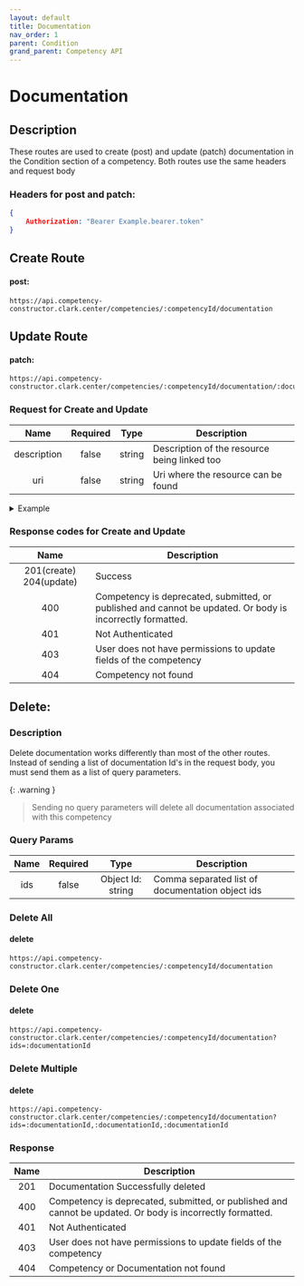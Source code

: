 ```yaml
---
layout: default
title: Documentation
nav_order: 1
parent: Condition
grand_parent: Competency API
---
```

# Documentation

## Description
These routes are used to create (post) and update (patch) documentation in the Condition section of a competency. Both routes use the same headers and request body

### Headers for post and patch:
```json
{
    Authorization: "Bearer Example.bearer.token"
}
```

## Create Route

#### post:
```http
https://api.competency-constructor.clark.center/competencies/:competencyId/documentation
```

## Update Route

#### patch:
```http
https://api.competency-constructor.clark.center/competencies/:competencyId/documentation/:documentationId
```

### Request for Create and Update

| Name | Required | Type | Description |
|:----:|:-----:|:----:|-----|
| description | false | string | Description of the resource being linked too |
| uri | false | string | Uri where the resource can be found |

<details closed markdown="block">
  <summary>
    Example
  </summary>

### Example Http request body for Create and Update
```json
{
    body: {
        description: "This is an example of a website.",
        uri: "https://www.example.com"
    }
}
```

### Example Curl request
```bash
curl -X PATCH \
  -H "Content-Type: application/json" \
  -H "Authorization": "Bearer Example.bearer.token" \
  -d '{ description: "This is an example of a website.", uri: "https://www.example.com" }' \
  -L "https://api.competency-constructor.clark.center/competencies/6112745b84804cf5833aa94c/documentation"
```

</details>

### Response codes for Create and Update

| Name | Description |
|:----:|----|
| 201(create) 204(update) | Success |
| 400 | Competency is deprecated, submitted, or published and cannot be updated. Or body is incorrectly formatted. |
| 401 | Not Authenticated  |
| 403 | User does not have permissions to update fields of the competency |
| 404 | Competency not found |


## Delete:

### Description
Delete documentation works differently than most of the other routes. Instead of sending a list of documentation Id's in the request body, you must send them as a list of query parameters.

{: .warning }
>Sending no query parameters will delete all documentation associated with this competency

### Query Params

| Name | Required | Type | Description |
|:----:|:-----:|:----:|-----|
| ids| false | Object Id: string | Comma separated list of documentation object ids |


### Delete All
#### delete
```http
https://api.competency-constructor.clark.center/competencies/:competencyId/documentation
```

### Delete One
#### delete
```http
https://api.competency-constructor.clark.center/competencies/:competencyId/documentation?ids=:documentationId
```

### Delete Multiple
#### delete
```http
https://api.competency-constructor.clark.center/competencies/:competencyId/documentation?ids=:documentationId,:documentationId,:documentationId
```

### Response

| Name | Description |
|:----:|----|
| 201 | Documentation Successfully deleted |
| 400 | Competency is deprecated, submitted, or published and cannot be updated. Or body is incorrectly formatted. |
| 401 | Not Authenticated  |
| 403 | User does not have permissions to update fields of the competency |
| 404 | Competency or Documentation not found |
